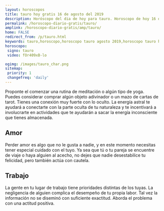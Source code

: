 ```yaml
---
layout: horoscopos
title: tauro hoy gratis 16 de agosto del 2019 
description: Horóscopo del dia de hoy para tauro. Horoscopo de hoy 16 de agosto del 2019. Las predicciones de amor, trabajo, vida personal gratis.
permalink: /horoscopo-diario-gratis/tauro/
amplink: /horoscopo-diario-gratis/amp/tauro/
home: FALSE
redirect_from: /p/tauro.html
keywords: tauro,horoscopo,horoscopo tauro agosto 2019,horoscopo tauro hoy,tarot tauro agosto 2019,horoscopo tauro,tarot tauro hoy,horoscopo de hoy,horoscopo diario,tarot del amor,horoscopo de hoy tauro,horoscopo diario del tarot, Horoscopo de hoy tauro 16 de agosto del 2019,horóscopo del día,signos zodiacales 2019, el horoscopo de hoy
horoscopo:
 signo: tauro
 video: fOr409xB-lo

ogimg: /images/tauro_char.png
sitemap:
 priority: 1
 changefreq: 'daily'
---
```



Proponte el comenzar una rutina de meditación o algún tipo de yoga. Puedes considerar comprar algún objeto adivinador o un mazo de cartas de tarot. Tienes una conexión muy fuerte con lo oculto. La energía astral te ayudará a conectarte con la parte oculta de tu naturaleza y te incentivará a involucrarte en actividades que te ayudarán a sacar la energía inconsciente que tienes almacenada.

## Amor

Perder amor es algo que no le gusta a nadie, y en este momento necesitas tener especial cuidado con el tuyo. Ya sea que tú o tu pareja se encuentre de viaje o haya alguien al acecho, no dejes que nadie desestabilice tu felicidad, pero también actúa con cautela.

## Trabajo

La gente en tu lugar de trabajo tiene prioridades distintas de los tuyas. La negligencia de alguien complica el desempeño de tu propia labor. Tal vez la información no se diseminó con suficiente exactitud. Aborda el problema con una actitud positiva.